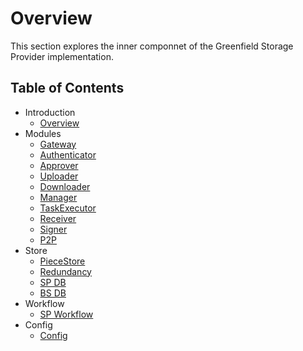 # Overview

This section explores the inner componnet of the Greenfield Storage Provider implementation.

## Table of Contents

- Introduction
  - [Overview](./introduction/overview.md)
- Modules
  - [Gateway](./modules/gateway.md)
  - [Authenticator](./modules/authenticator.md)
  - [Approver](./modules/approver.md)
  - [Uploader](./modules/uploader.md)
  - [Downloader](./modules/downloader.md)
  - [Manager](./modules/manager.md)
  - [TaskExecutor](./modules/taskexecutor.md)
  - [Receiver](./modules/receiver.md)
  - [Signer](./modules/signer.md)
  - [P2P](./modules/p2p.md)
- Store
  - [PieceStore](./modules/piece_store.md)
  - [Redundancy](./modules/redundancy.md)
  - [SP DB](./modules/sp_db.md)
  - [BS DB](./modules/bs_db.md)
- Workflow
  - [SP Workflow](./workflow/workflow.md)
- Config
  - [Config](./spconfig/config_template.toml)
